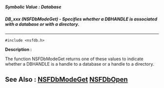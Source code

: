 ##### Symbolic Value : Database
##### DB_xxx (NSFDbModeGet) - Specifies whether a DBHANDLE is associated with a database or with a directory.
---
```
#include <nsfdb.h>
```
**Description :**

The function NSFDbModeGet returns one of these values to indicate whether a 
DBHANDLE is a handle to a database or a handle to a directory.

**See Also :**
[NSFDbModeGet](/reference/Func/NSFDbModeGet)
[NSFDbOpen](/reference/Func/NSFDbOpen)
---
